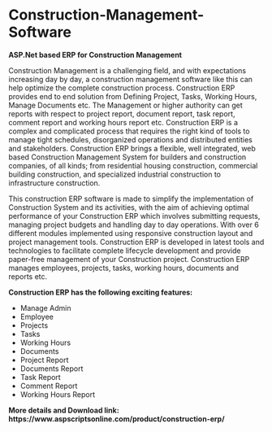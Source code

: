 # Construction-Management-Software
<b>ASP.Net based ERP for Construction Management</b>

Construction Management is a challenging field, and with expectations increasing day by day, a construction management software like this can help optimize the complete construction process. Construction ERP provides end to end solution from Defining Project, Tasks, Working Hours, Manage Documents etc. The Management or higher authority can get reports with respect to project report, document report, task report, comment report and working hours report etc. Construction ERP is a complex and complicated process that requires the right kind of tools to manage tight schedules, disorganized operations and distributed entities and stakeholders. Construction ERP brings a flexible, well integrated, web based Construction Management System for builders and construction companies, of all kinds; from residential housing construction, commercial building construction, and specialized industrial construction to infrastructure construction.

This construction ERP software is made to simplify the implementation of Construction System and its activities, with the aim of achieving optimal performance of your Construction ERP which involves submitting requests, managing project budgets and handling day to day operations. With over 6 different modules implemented using responsive construction layout and project management tools. Construction ERP is developed in latest tools and technologies to facilitate complete lifecycle development and provide paper-free management of your Construction project. Construction ERP manages employees, projects, tasks, working hours, documents and reports etc.

<b>Construction ERP has the following exciting features:</b>

<ul>
<li>Manage Admin</li>
<li>Employee</li>
<li>Projects</li>
<li>Tasks</li>
<li>Working Hours</li>
<li>Documents</li>
<li>Project Report</li>
<li>Documents Report</li>
<li>Task Report</li>
<li>Comment Report</li>
<li>Working Hours Report</li>
</ul>
<b>More details and Download link:</b><br>
<b>https://www.aspscriptsonline.com/product/construction-erp/</b>
